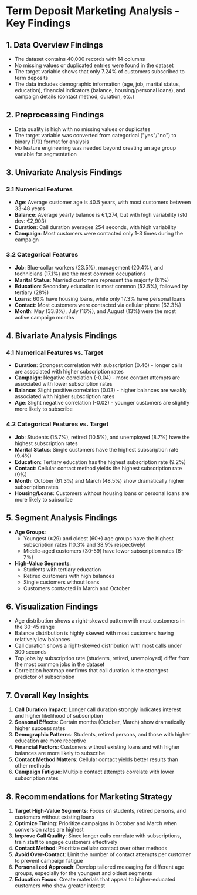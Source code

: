 # Term Deposit Marketing Analysis - Key Findings

## 1. Data Overview Findings
- The dataset contains 40,000 records with 14 columns
- No missing values or duplicated entries were found in the dataset
- The target variable shows that only 7.24% of customers subscribed to term deposits
- The data includes demographic information (age, job, marital status, education), financial indicators (balance, housing/personal loans), and campaign details (contact method, duration, etc.)

## 2. Preprocessing Findings
- Data quality is high with no missing values or duplicates
- The target variable was converted from categorical ("yes"/"no") to binary (1/0) format for analysis
- No feature engineering was needed beyond creating an age group variable for segmentation

## 3. Univariate Analysis Findings

### 3.1 Numerical Features
- **Age**: Average customer age is 40.5 years, with most customers between 33-48 years
- **Balance**: Average yearly balance is €1,274, but with high variability (std dev: €2,903)
- **Duration**: Call duration averages 254 seconds, with high variability
- **Campaign**: Most customers were contacted only 1-3 times during the campaign

### 3.2 Categorical Features
- **Job**: Blue-collar workers (23.5%), management (20.4%), and technicians (17.1%) are the most common occupations
- **Marital Status**: Married customers represent the majority (61%)
- **Education**: Secondary education is most common (52.5%), followed by tertiary (28%)
- **Loans**: 60% have housing loans, while only 17.3% have personal loans
- **Contact**: Most customers were contacted via cellular phone (62.3%)
- **Month**: May (33.8%), July (16%), and August (13%) were the most active campaign months

## 4. Bivariate Analysis Findings

### 4.1 Numerical Features vs. Target
- **Duration**: Strongest correlation with subscription (0.46) - longer calls are associated with higher subscription rates
- **Campaign**: Negative correlation (-0.04) - more contact attempts are associated with lower subscription rates
- **Balance**: Slight positive correlation (0.03) - higher balances are weakly associated with higher subscription rates
- **Age**: Slight negative correlation (-0.02) - younger customers are slightly more likely to subscribe

### 4.2 Categorical Features vs. Target
- **Job**: Students (15.7%), retired (10.5%), and unemployed (8.7%) have the highest subscription rates
- **Marital Status**: Single customers have the highest subscription rate (9.4%)
- **Education**: Tertiary education has the highest subscription rate (9.2%)
- **Contact**: Cellular contact method yields the highest subscription rate (9%)
- **Month**: October (61.3%) and March (48.5%) show dramatically higher subscription rates
- **Housing/Loans**: Customers without housing loans or personal loans are more likely to subscribe

## 5. Segment Analysis Findings
- **Age Groups**: 
  - Youngest (≤29) and oldest (60+) age groups have the highest subscription rates (10.3% and 38.9% respectively)
  - Middle-aged customers (30-59) have lower subscription rates (6-7%)
- **High-Value Segments**:
  - Students with tertiary education
  - Retired customers with high balances
  - Single customers without loans
  - Customers contacted in March and October

## 6. Visualization Findings
- Age distribution shows a right-skewed pattern with most customers in the 30-45 range
- Balance distribution is highly skewed with most customers having relatively low balances
- Call duration shows a right-skewed distribution with most calls under 300 seconds
- Top jobs by subscription rate (students, retired, unemployed) differ from the most common jobs in the dataset
- Correlation heatmap confirms that call duration is the strongest predictor of subscription

## 7. Overall Key Insights
1. **Call Duration Impact**: Longer call duration strongly indicates interest and higher likelihood of subscription
2. **Seasonal Effects**: Certain months (October, March) show dramatically higher success rates
3. **Demographic Patterns**: Students, retired persons, and those with higher education are more receptive
4. **Financial Factors**: Customers without existing loans and with higher balances are more likely to subscribe
5. **Contact Method Matters**: Cellular contact yields better results than other methods
6. **Campaign Fatigue**: Multiple contact attempts correlate with lower subscription rates

## 8. Recommendations for Marketing Strategy
1. **Target High-Value Segments**: Focus on students, retired persons, and customers without existing loans
2. **Optimize Timing**: Prioritize campaigns in October and March when conversion rates are highest
3. **Improve Call Quality**: Since longer calls correlate with subscriptions, train staff to engage customers effectively
4. **Contact Method**: Prioritize cellular contact over other methods
5. **Avoid Over-Contact**: Limit the number of contact attempts per customer to prevent campaign fatigue
6. **Personalized Approach**: Develop tailored messaging for different age groups, especially for the youngest and oldest segments
7. **Education Focus**: Create materials that appeal to higher-educated customers who show greater interest
